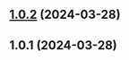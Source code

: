 ## [1.0.2](https://github.com/txtxtxama/dc-demo/compare/v1.0.1...v1.0.2) (2024-03-28)



## 1.0.1 (2024-03-28)




